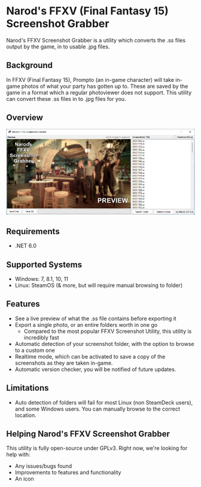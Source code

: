 # Narod's FFXV (Final Fantasy 15) Screenshot Grabber

Narod's FFXV Screenshot Grabber is a utility which converts the .ss files output by the game, in to usable .jpg files.

## Background

In FFXV (Final Fantasy 15), Prompto (an in-game character) will take in-game photos of what your party has gotten up to. These are saved by the game in a format which a regular photoviewer does not support. This utility can convert these .ss files in to .jpg files for you.

## Overview

![alt text](img/no_preview.png "The Main Window with No Preview Selected (Image)")

## Requirements

- .NET 6.0

## Supported Systems

- Windows: 7, 8.1, 10, 11
- Linux: SteamOS (& more, but will require manual browsing to folder)

## Features

- See a live preview of what the .ss file contains before exporting it
- Export a single photo, or an entire folders worth in one go
  - Compared to the most popular FFXV Screenshot Utility, this utility is incredibly fast
- Automatic detection of your screenshot folder, with the option to browse to a custom one
- Realtime mode, which can be activated to save a copy of the screenshots as they are taken in-game.
- Automatic version checker, you will be notified of future updates.

## Limitations

- Auto detection of folders will fail for most Linux (non SteamDeck users), and some Windows users. You can manually browse to the correct location.

## Helping Narod's FFXV Screenshot Grabber

This utility is fully open-source under GPLv3. Right now, we're looking for help with:

- Any issues/bugs found
- Improvements to features and functionality
- An icon
